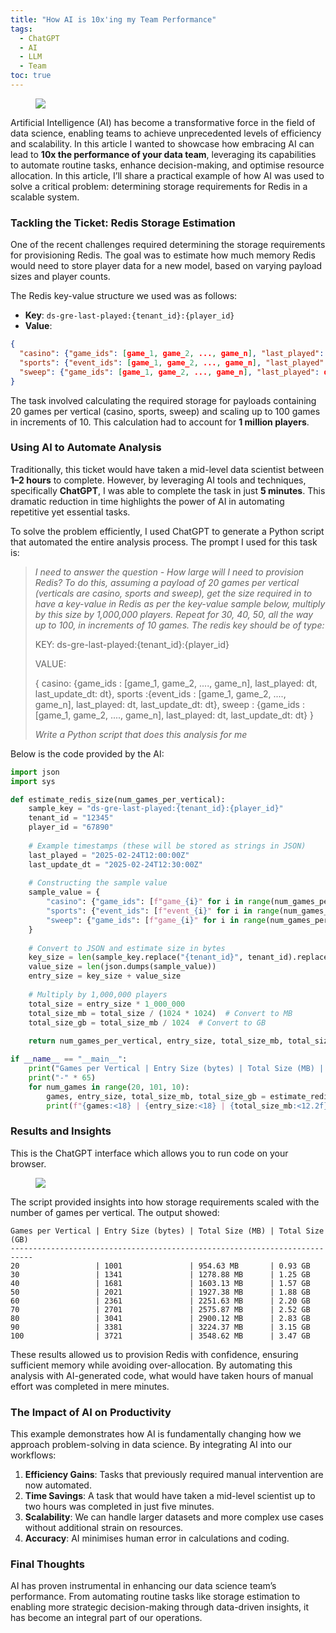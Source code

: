 ```yaml
---
title: "How AI is 10x'ing my Team Performance"
tags:
  - ChatGPT
  - AI
  - LLM
  - Team
toc: true
---
```


<figure>
	<a href=""><img src="https://i.imgur.com/VZ002aL.jpeg"></a>
</figure>

Artificial Intelligence (AI) has become a transformative force in the field of data science, enabling teams to achieve unprecedented levels of efficiency and scalability. In this article I wanted to showcase how embracing AI can lead to **10x the performance of your data team**, leveraging its capabilities to automate routine tasks, enhance decision-making, and optimise resource allocation. In this article, I’ll share a practical example of how AI was used to solve a critical problem: determining storage requirements for Redis in a scalable system.


### Tackling the Ticket: Redis Storage Estimation

One of the recent challenges required determining the storage requirements for provisioning Redis. The goal was to estimate how much memory Redis would need to store player data for a new model, based on varying payload sizes and player counts.

The Redis key-value structure we used was as follows:

- **Key**: `ds-gre-last-played:{tenant_id}:{player_id}`
- **Value**:

```json
{
  "casino": {"game_ids": [game_1, game_2, ..., game_n], "last_played": dt, "last_update_dt": dt},
  "sports": {"event_ids": [game_1, game_2, ..., game_n], "last_played": dt, "last_update_dt": dt},
  "sweep": {"game_ids": [game_1, game_2, ..., game_n], "last_played": dt, "last_update_dt": dt}
}
```


The task involved calculating the required storage for payloads containing 20 games per vertical (casino, sports, sweep) and scaling up to 100 games in increments of 10. This calculation had to account for **1 million players**.



### Using AI to Automate Analysis

Traditionally, this ticket would have taken a mid-level data scientist between **1–2 hours** to complete. However, by leveraging AI tools and techniques, specifically **ChatGPT**, I was able to complete the task in just **5 minutes**. This dramatic reduction in time highlights the power of AI in automating repetitive yet essential tasks.

To solve the problem efficiently, I used ChatGPT to generate a Python script that automated the entire analysis process. The prompt I used for this task is:


>*I need to answer the question - How large will I need to provision Redis? To do this, assuming a payload of 20 games per vertical (verticals are casino, sports and sweep), get the size required in to have a key-value in Redis as per the key-value sample below, multiply by this size by 1,000,000 players. Repeat for 30, 40, 50, all the way up to 100, in increments of 10 games. The redis key should be of type:*
>
>KEY: ds-gre-last-played:{tenant_id}:{player_id}
>
>VALUE:
>
>{
>  casino: {game_ids  : [game_1, game_2, ...., game_n], last_played: dt, last_update_dt: dt}, 
>  sports :{event_ids  : [game_1, game_2, ...., game_n], last_played: dt, last_update_dt: dt}, 
>  sweep : {game_ids  : [game_1, game_2, ...., game_n], last_played: dt, last_update_dt: dt}
>  }
>
>*Write a Python script that does this analysis for me*


Below is the code provided by the AI:

```python
import json
import sys

def estimate_redis_size(num_games_per_vertical):
    sample_key = "ds-gre-last-played:{tenant_id}:{player_id}"
    tenant_id = "12345"
    player_id = "67890"
    
    # Example timestamps (these will be stored as strings in JSON)
    last_played = "2025-02-24T12:00:00Z"
    last_update_dt = "2025-02-24T12:30:00Z"
    
    # Constructing the sample value
    sample_value = {
        "casino": {"game_ids": [f"game_{i}" for i in range(num_games_per_vertical)], "last_played": last_played, "last_update_dt": last_update_dt},
        "sports": {"event_ids": [f"event_{i}" for i in range(num_games_per_vertical)], "last_played": last_played, "last_update_dt": last_update_dt},
        "sweep": {"game_ids": [f"game_{i}" for i in range(num_games_per_vertical)], "last_played": last_played, "last_update_dt": last_update_dt}
    }
    
    # Convert to JSON and estimate size in bytes
    key_size = len(sample_key.replace("{tenant_id}", tenant_id).replace("{player_id}", player_id))
    value_size = len(json.dumps(sample_value))
    entry_size = key_size + value_size
    
    # Multiply by 1,000,000 players
    total_size = entry_size * 1_000_000
    total_size_mb = total_size / (1024 * 1024)  # Convert to MB
    total_size_gb = total_size_mb / 1024  # Convert to GB
    
    return num_games_per_vertical, entry_size, total_size_mb, total_size_gb

if __name__ == "__main__":
    print("Games per Vertical | Entry Size (bytes) | Total Size (MB) | Total Size (GB)")
    print("-" * 65)
    for num_games in range(20, 101, 10):
        games, entry_size, total_size_mb, total_size_gb = estimate_redis_size(num_games)
        print(f"{games:<18} | {entry_size:<18} | {total_size_mb:<12.2f} MB | {total_size_gb:.2f} GB")
```


### Results and Insights

This is the ChatGPT interface which allows you to run code on your browser. 

<figure>
	<a href=""><img src="https://i.imgur.com/rtsKE8t.png"></a>
</figure>

The script provided insights into how storage requirements scaled with the number of games per vertical. The output showed:

```
Games per Vertical | Entry Size (bytes) | Total Size (MB) | Total Size (GB)
---------------------------------------------------------------------------
20                 | 1001               | 954.63 MB       | 0.93 GB
30                 | 1341               | 1278.88 MB      | 1.25 GB
40                 | 1681               | 1603.13 MB      | 1.57 GB
50                 | 2021               | 1927.38 MB      | 1.88 GB
60                 | 2361               | 2251.63 MB      | 2.20 GB
70                 | 2701               | 2575.87 MB      | 2.52 GB
80                 | 3041               | 2900.12 MB      | 2.83 GB
90                 | 3381               | 3224.37 MB      | 3.15 GB
100                | 3721               | 3548.62 MB      | 3.47 GB
```

These results allowed us to provision Redis with confidence, ensuring sufficient memory while avoiding over-allocation. By automating this analysis with AI-generated code, what would have taken hours of manual effort was completed in mere minutes.



### The Impact of AI on Productivity

This example demonstrates how AI is fundamentally changing how we approach problem-solving in data science. By integrating AI into our workflows:

1. **Efficiency Gains**: Tasks that previously required manual intervention are now automated.
2. **Time Savings**: A task that would have taken a mid-level scientist up to two hours was completed in just five minutes.
3. **Scalability**: We can handle larger datasets and more complex use cases without additional strain on resources.
4. **Accuracy**: AI minimises human error in calculations and coding.



### Final Thoughts

AI has proven instrumental in enhancing our data science team’s performance. From automating routine tasks like storage estimation to enabling more strategic decision-making through data-driven insights, it has become an integral part of our operations.

[^1]: https://www.linkedin.com/pulse/10x-data-scientists-bojan-tunguz-ph-d-

[^2]: https://nogood.io/2025/01/31/10x-ai-marketer/

[^3]: https://www.keboola.com/blog/how-to-be-10x-more-productive-than-the-average-data-scientist

[^4]: https://blog.outsellinc.com/beyond-machine-learning-and-ai-10x-faster-deployments-and-indico-4f412fd87b22

[^5]: https://10xdatascience.com

[^6]: https://deepsense.ai/case-studies/boosting-device-performance-by-10x-with-edge-ai-and-cv/

[^7]: https://blog.datagran.io/posts/data-science-10x-faster-with-ai

[^8]: https://epoch.ai/trends